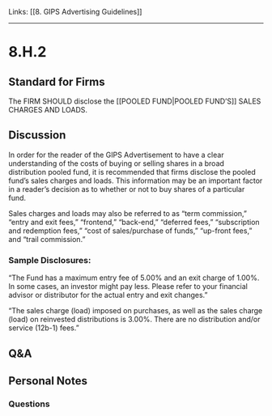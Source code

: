 Links: [[8. GIPS Advertising Guidelines]]
___
# 8.H.2
## Standard for Firms
The FIRM SHOULD disclose the [[POOLED FUND|POOLED FUND’S]] SALES CHARGES AND LOADS.
## Discussion
In order for the reader of the GIPS Advertisement to have a clear understanding of the costs of buying or selling shares in a broad distribution pooled fund, it is recommended that firms disclose the pooled fund’s sales charges and loads. This information may be an important factor in a reader’s decision as to whether or not to buy shares of a particular fund.

Sales charges and loads may also be referred to as “term commission,” “entry and exit fees,” “frontend,” “back-end,” “deferred fees,” “subscription and redemption fees,” “cost of sales/purchase of funds,” “up-front fees,” and “trail commission.”
### Sample Disclosures:
“The Fund has a maximum entry fee of 5.00% and an exit charge of 1.00%. In some cases, an investor might pay less. Please refer to your financial advisor or distributor for the actual entry and exit changes.”

“The sales charge (load) imposed on purchases, as well as the sales charge (load) on reinvested distributions is 3.00%. There are no distribution and/or service (12b-1) fees.”
## Q&A

## Personal Notes

### Questions